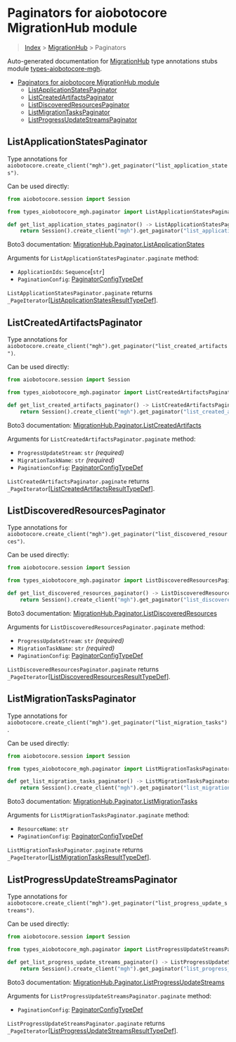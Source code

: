 <a id="paginators-for-aiobotocore-migrationhub-module"></a>

# Paginators for aiobotocore MigrationHub module

> [Index](..) > [MigrationHub](.) > Paginators

Auto-generated documentation for
[MigrationHub](https://boto3.amazonaws.com/v1/documentation/api/latest/reference/services/mgh.html#MigrationHub)
type annotations stubs module
[types-aiobotocore-mgh](https://pypi.org/project/types-aiobotocore-mgh/).

- [Paginators for aiobotocore MigrationHub module](#paginators-for-aiobotocore-migrationhub-module)
  - [ListApplicationStatesPaginator](#listapplicationstatespaginator)
  - [ListCreatedArtifactsPaginator](#listcreatedartifactspaginator)
  - [ListDiscoveredResourcesPaginator](#listdiscoveredresourcespaginator)
  - [ListMigrationTasksPaginator](#listmigrationtaskspaginator)
  - [ListProgressUpdateStreamsPaginator](#listprogressupdatestreamspaginator)

<a id="listapplicationstatespaginator"></a>

## ListApplicationStatesPaginator

Type annotations for
`aiobotocore.create_client("mgh").get_paginator("list_application_states")`.

Can be used directly:

```python
from aiobotocore.session import Session

from types_aiobotocore_mgh.paginator import ListApplicationStatesPaginator

def get_list_application_states_paginator() -> ListApplicationStatesPaginator:
    return Session().create_client("mgh").get_paginator("list_application_states")
```

Boto3 documentation:
[MigrationHub.Paginator.ListApplicationStates](https://boto3.amazonaws.com/v1/documentation/api/latest/reference/services/mgh.html#MigrationHub.Paginator.ListApplicationStates)

Arguments for `ListApplicationStatesPaginator.paginate` method:

- `ApplicationIds`: `Sequence`\[`str`\]
- `PaginationConfig`:
  [PaginatorConfigTypeDef](./type_defs.md#paginatorconfigtypedef)

`ListApplicationStatesPaginator.paginate` returns
`_PageIterator`\[[ListApplicationStatesResultTypeDef](./type_defs.md#listapplicationstatesresulttypedef)\].

<a id="listcreatedartifactspaginator"></a>

## ListCreatedArtifactsPaginator

Type annotations for
`aiobotocore.create_client("mgh").get_paginator("list_created_artifacts")`.

Can be used directly:

```python
from aiobotocore.session import Session

from types_aiobotocore_mgh.paginator import ListCreatedArtifactsPaginator

def get_list_created_artifacts_paginator() -> ListCreatedArtifactsPaginator:
    return Session().create_client("mgh").get_paginator("list_created_artifacts")
```

Boto3 documentation:
[MigrationHub.Paginator.ListCreatedArtifacts](https://boto3.amazonaws.com/v1/documentation/api/latest/reference/services/mgh.html#MigrationHub.Paginator.ListCreatedArtifacts)

Arguments for `ListCreatedArtifactsPaginator.paginate` method:

- `ProgressUpdateStream`: `str` *(required)*
- `MigrationTaskName`: `str` *(required)*
- `PaginationConfig`:
  [PaginatorConfigTypeDef](./type_defs.md#paginatorconfigtypedef)

`ListCreatedArtifactsPaginator.paginate` returns
`_PageIterator`\[[ListCreatedArtifactsResultTypeDef](./type_defs.md#listcreatedartifactsresulttypedef)\].

<a id="listdiscoveredresourcespaginator"></a>

## ListDiscoveredResourcesPaginator

Type annotations for
`aiobotocore.create_client("mgh").get_paginator("list_discovered_resources")`.

Can be used directly:

```python
from aiobotocore.session import Session

from types_aiobotocore_mgh.paginator import ListDiscoveredResourcesPaginator

def get_list_discovered_resources_paginator() -> ListDiscoveredResourcesPaginator:
    return Session().create_client("mgh").get_paginator("list_discovered_resources")
```

Boto3 documentation:
[MigrationHub.Paginator.ListDiscoveredResources](https://boto3.amazonaws.com/v1/documentation/api/latest/reference/services/mgh.html#MigrationHub.Paginator.ListDiscoveredResources)

Arguments for `ListDiscoveredResourcesPaginator.paginate` method:

- `ProgressUpdateStream`: `str` *(required)*
- `MigrationTaskName`: `str` *(required)*
- `PaginationConfig`:
  [PaginatorConfigTypeDef](./type_defs.md#paginatorconfigtypedef)

`ListDiscoveredResourcesPaginator.paginate` returns
`_PageIterator`\[[ListDiscoveredResourcesResultTypeDef](./type_defs.md#listdiscoveredresourcesresulttypedef)\].

<a id="listmigrationtaskspaginator"></a>

## ListMigrationTasksPaginator

Type annotations for
`aiobotocore.create_client("mgh").get_paginator("list_migration_tasks")`.

Can be used directly:

```python
from aiobotocore.session import Session

from types_aiobotocore_mgh.paginator import ListMigrationTasksPaginator

def get_list_migration_tasks_paginator() -> ListMigrationTasksPaginator:
    return Session().create_client("mgh").get_paginator("list_migration_tasks")
```

Boto3 documentation:
[MigrationHub.Paginator.ListMigrationTasks](https://boto3.amazonaws.com/v1/documentation/api/latest/reference/services/mgh.html#MigrationHub.Paginator.ListMigrationTasks)

Arguments for `ListMigrationTasksPaginator.paginate` method:

- `ResourceName`: `str`
- `PaginationConfig`:
  [PaginatorConfigTypeDef](./type_defs.md#paginatorconfigtypedef)

`ListMigrationTasksPaginator.paginate` returns
`_PageIterator`\[[ListMigrationTasksResultTypeDef](./type_defs.md#listmigrationtasksresulttypedef)\].

<a id="listprogressupdatestreamspaginator"></a>

## ListProgressUpdateStreamsPaginator

Type annotations for
`aiobotocore.create_client("mgh").get_paginator("list_progress_update_streams")`.

Can be used directly:

```python
from aiobotocore.session import Session

from types_aiobotocore_mgh.paginator import ListProgressUpdateStreamsPaginator

def get_list_progress_update_streams_paginator() -> ListProgressUpdateStreamsPaginator:
    return Session().create_client("mgh").get_paginator("list_progress_update_streams")
```

Boto3 documentation:
[MigrationHub.Paginator.ListProgressUpdateStreams](https://boto3.amazonaws.com/v1/documentation/api/latest/reference/services/mgh.html#MigrationHub.Paginator.ListProgressUpdateStreams)

Arguments for `ListProgressUpdateStreamsPaginator.paginate` method:

- `PaginationConfig`:
  [PaginatorConfigTypeDef](./type_defs.md#paginatorconfigtypedef)

`ListProgressUpdateStreamsPaginator.paginate` returns
`_PageIterator`\[[ListProgressUpdateStreamsResultTypeDef](./type_defs.md#listprogressupdatestreamsresulttypedef)\].
